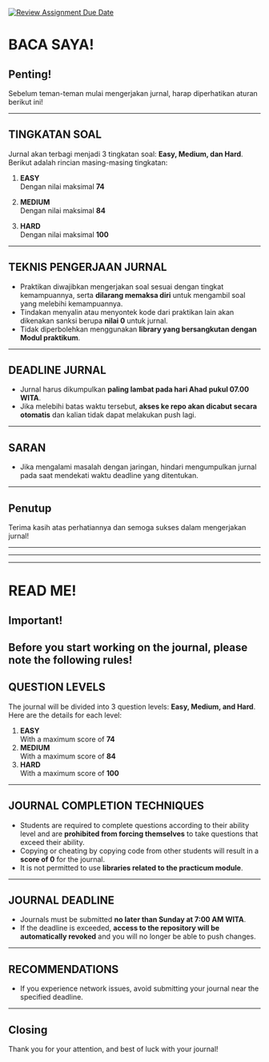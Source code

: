 [![Review Assignment Due Date](https://classroom.github.com/assets/deadline-readme-button-22041afd0340ce965d47ae6ef1cefeee28c7c493a6346c4f15d667ab976d596c.svg)](https://classroom.github.com/a/OFtRNUga)
# BACA SAYA!

## Penting!  
Sebelum teman-teman mulai mengerjakan jurnal, harap diperhatikan aturan berikut ini!

---

## TINGKATAN SOAL
Jurnal akan terbagi menjadi 3 tingkatan soal: **Easy, Medium, dan Hard**. Berikut adalah rincian masing-masing tingkatan:

1. **EASY**  
    Dengan nilai maksimal **74**

2. **MEDIUM**  
    Dengan nilai maksimal **84**

3. **HARD**  
    Dengan nilai maksimal **100**

---

## TEKNIS PENGERJAAN JURNAL
- Praktikan diwajibkan mengerjakan soal sesuai dengan tingkat kemampuannya, serta **dilarang memaksa diri** untuk mengambil soal yang melebihi kemampuannya.  
- Tindakan menyalin atau menyontek kode dari praktikan lain akan dikenakan sanksi berupa **nilai 0** untuk jurnal.  
- Tidak diperbolehkan menggunakan **library yang bersangkutan dengan Modul praktikum**.  

---

## DEADLINE JURNAL
- Jurnal harus dikumpulkan **paling lambat pada hari Ahad pukul 07.00 WITA**.  
- Jika melebihi batas waktu tersebut, **akses ke repo akan dicabut secara otomatis** dan kalian tidak dapat melakukan push lagi.  

---

## SARAN
- Jika mengalami masalah dengan jaringan, hindari mengumpulkan jurnal pada saat mendekati waktu deadline yang ditentukan.  

---

## Penutup
Terima kasih atas perhatiannya dan semoga sukses dalam mengerjakan jurnal!  

---
---
---

# READ ME!
## Important!  
Before you start working on the journal, please note the following rules!
---
## QUESTION LEVELS
The journal will be divided into 3 question levels: **Easy, Medium, and Hard**. Here are the details for each level:
1. **EASY**  
    With a maximum score of **74**
2. **MEDIUM**  
    With a maximum score of **84**
3. **HARD**  
    With a maximum score of **100**
---
## JOURNAL COMPLETION TECHNIQUES
- Students are required to complete questions according to their ability level and are **prohibited from forcing themselves** to take questions that exceed their ability.
- Copying or cheating by copying code from other students will result in a **score of 0** for the journal.  
- It is not permitted to use **libraries related to the practicum module**.  
---
## JOURNAL DEADLINE
- Journals must be submitted **no later than Sunday at 7:00 AM WITA**.  
- If the deadline is exceeded, **access to the repository will be automatically revoked** and you will no longer be able to push changes.  
---
## RECOMMENDATIONS
- If you experience network issues, avoid submitting your journal near the specified deadline.  
---
## Closing
Thank you for your attention, and best of luck with your journal! 